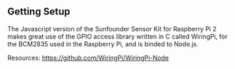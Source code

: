 ## Getting Setup
The Javascript version of the Sunfounder Sensor Kit for Raspberry Pi 2 makes great use of the GPIO access library written in C called WiringPi, for the BCM2835 used in the Raspberry Pi, and is binded to Node.js.

Resources: https://github.com/WiringPi/WiringPi-Node
